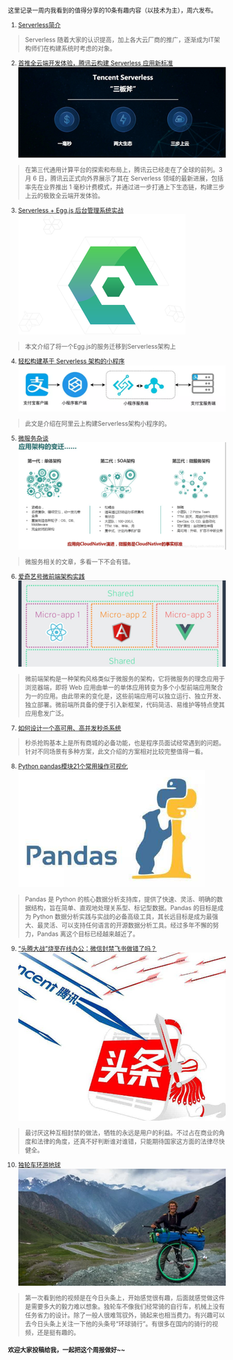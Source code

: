 这里记录一周内我看到的值得分享的10条有趣内容（以技术为主），周六发布。

1. [Serverless简介](https://www.cnblogs.com/Bkxk/p/11139928.html)
> Serverless 随着大家的认识提高，加上各大云厂商的推广，逐渐成为IT架构师们在构建系统时考虑的对象。

2. [首推全云端开发体验，腾讯云构建 Serverless 应用新标准](https://news.cnblogs.com/n/657051/)
![upload successful](/images/pasted-97.png)
> 在第三代通用计算平台的探索和布局上，腾讯云已经走在了全球的前列。3 月 6 日，腾讯云正式向外界展示了其在 Serverless 领域的最新进展，包括率先在业界推出 1 毫秒计费模式，并通过进一步打通上下生态链，构建三步上云的极致全云端开发体验。

3. [Serverless + Egg.js 后台管理系统实战](https://china.serverless.com/best-practice/2020-02-07-serverless-admin-system)
![upload successful](/images/pasted-98.png)
> 本文介绍了将一个Egg.js的服务迁移到Serverless架构上

4. [轻松构建基于 Serverless 架构的小程序](https://mp.weixin.qq.com/s/rk6X66tAJz6pZWlgi4ojPQ)
![upload successful](/images/pasted-100.png)
> 此文是介绍在阿里云上构建Serverless架构小程序的。

5. [微服务杂谈](https://mp.weixin.qq.com/s/Jn7kzu6N4EWWtazszRGDAw)
![upload successful](/images/pasted-99.png)
> 微服务相关的文章，多看一下不会有错。

6. [爱奇艺号微前端架构实践](https://mp.weixin.qq.com/s/MgZGuthSv49qXWr_YBhyeQ)
![upload successful](/images/pasted-101.png)
> 微前端架构是一种架构风格类似于微服务的架构，它将微服务的理念应用于浏览器端，即将 Web 应用由单一的单体应用转变为多个小型前端应用聚合为一的应用。由此带来的变化是，这些前端应用可以独立运行、独立开发、独立部署。微前端所具备的便于引入新框架，代码简洁、易维护等特点使其应用愈发广泛。

7. [如何设计一个高可用、高并发秒杀系统](https://mp.weixin.qq.com/s/YfHszSORHP_-W7pJA8PEcg)
> 秒杀抢购基本上是所有商城的必备功能，也是程序员面试经常遇到的问题。针对不同场景有多种方案，此文介绍的方案相对比较完整值得一看。

8. [Python pandas模块21个常用操作可视化](https://mp.weixin.qq.com/s/lsr3EZWPH7RyYcnyIELxWw)
![upload successful](/images/pasted-102.png)
> Pandas 是 Python 的核心数据分析支持库，提供了快速、灵活、明确的数据结构，旨在简单、直观地处理关系型、标记型数据。Pandas 的目标是成为 Python 数据分析实践与实战的必备高级工具，其长远目标是成为最强大、最灵活、可以支持任何语言的开源数据分析工具。经过多年不懈的努力，Pandas 离这个目标已经越来越近了。

9. [“头腾大战”烧至在线办公：微信封禁飞书做错了吗？](https://news.cnblogs.com/n/657057/)
![upload successful](/images/pasted-103.png)
> 最讨厌这种互相封禁的做法，牺牲的永远是用户的利益。不过占在商业的角度和法律的角度，还真不好判断谁对谁错，只能期待国家这方面的法律尽快健全。

10. [独轮车环游地球](https://www.outsideonline.com/2407533/unicycle-travel-gear)
![upload successful](/images/pasted-104.png)
> 第一次看到他的视频是在今日头条上，开始感觉很有趣，后面就感觉做这件是需要多大的毅力难以想象。独轮车不像我们经常骑的自行车，机械上没有任务省力的设计。除了一般人很难驾驭外，骑起来也相当费力。有兴趣可以去今日头条上关注一下他的头条号“环球骑行”。有很多在国内的骑行的视频，还是挺有趣的。


#### 欢迎大家投稿给我，一起把这个周报做好~~
